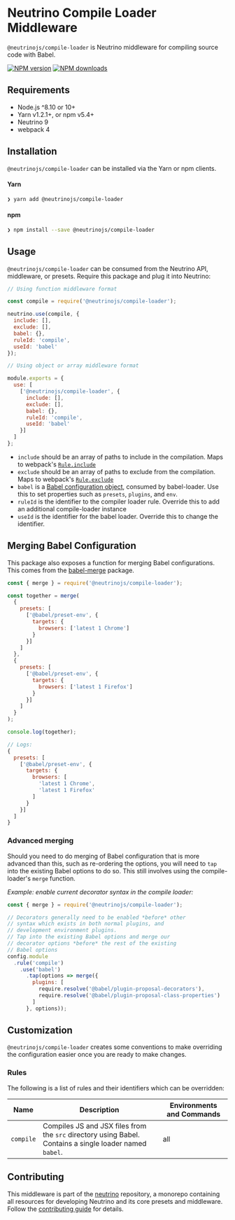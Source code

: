 # Neutrino Compile Loader Middleware

`@neutrinojs/compile-loader` is Neutrino middleware for compiling source code with Babel.

[![NPM version][npm-image]][npm-url]
[![NPM downloads][npm-downloads]][npm-url]

## Requirements

- Node.js ^8.10 or 10+
- Yarn v1.2.1+, or npm v5.4+
- Neutrino 9
- webpack 4

## Installation

`@neutrinojs/compile-loader` can be installed via the Yarn or npm clients.

#### Yarn

```bash
❯ yarn add @neutrinojs/compile-loader
```

#### npm

```bash
❯ npm install --save @neutrinojs/compile-loader
```

## Usage

`@neutrinojs/compile-loader` can be consumed from the Neutrino API, middleware, or presets. Require this package
and plug it into Neutrino:

```js
// Using function middleware format

const compile = require('@neutrinojs/compile-loader');

neutrino.use(compile, {
  include: [],
  exclude: [],
  babel: {},
  ruleId: 'compile',
  useId: 'babel'
});
```

```js
// Using object or array middleware format

module.exports = {
  use: [
    ['@neutrinojs/compile-loader', {
      include: [],
      exclude: [],
      babel: {},
      ruleId: 'compile',
      useId: 'babel'
    }]
  ]
};
```

- `include` should be an array of paths to include in the compilation. Maps to webpack's
[`Rule.include`](https://webpack.js.org/configuration/module/#rule-include)
- `exclude` should be an array of paths to exclude from the compilation. Maps to webpack's
[`Rule.exclude`](https://webpack.js.org/configuration/module/#rule-exclude)
- `babel` is a [Babel configuration object](https://babeljs.io/docs/usage/api/#options), consumed by babel-loader. Use
this to set properties such as `presets`, `plugins`, and `env`.
- `ruleId` is the identifier to the compiler loader rule. Override this to add an additional compile-loader instance
- `useId` is the identifier for the babel loader. Override this to change the identifier.

## Merging Babel Configuration

This package also exposes a function for merging Babel configurations. This comes from
the [babel-merge](https://www.npmjs.com/package/babel-merge) package.

```js
const { merge } = require('@neutrinojs/compile-loader');

const together = merge(
  {
    presets: [
      ['@babel/preset-env', {
        targets: {
          browsers: ['latest 1 Chrome']
        }
      }]
    ]
  },
  {
    presets: [
      ['@babel/preset-env', {
        targets: {
          browsers: ['latest 1 Firefox']
        }
      }]
    ]
  }
);

console.log(together);

// Logs:
{
  presets: [
    ['@babel/preset-env', {
      targets: {
        browsers: [
          'latest 1 Chrome',
          'latest 1 Firefox'
        ]
      }
    }]
  ]
}
```

### Advanced merging

Should you need to do merging of Babel configuration that is more advanced than this, such as re-ordering the options,
you will need to `tap` into the existing Babel options to do so. This still involves using the compile-loader's
`merge` function.

_Example: enable current decorator syntax in the compile loader:_

```js
const { merge } = require('@neutrinojs/compile-loader');

// Decorators generally need to be enabled *before* other
// syntax which exists in both normal plugins, and
// development environment plugins.
// Tap into the existing Babel options and merge our
// decorator options *before* the rest of the existing
// Babel options
config.module
  .rule('compile')
    .use('babel')
      .tap(options => merge({
        plugins: [
          require.resolve('@babel/plugin-proposal-decorators'),
          require.resolve('@babel/plugin-proposal-class-properties')
        ]
      }, options));
```

## Customization

`@neutrinojs/compile-loader` creates some conventions to make overriding the configuration easier once you are
ready to make changes.

### Rules

The following is a list of rules and their identifiers which can be overridden:

| Name | Description | Environments and Commands |
| --- | --- | --- |
| `compile` | Compiles JS and JSX files from the `src` directory using Babel. Contains a single loader named `babel`. | all |

## Contributing

This middleware is part of the [neutrino](https://github.com/neutrinojs/neutrino) repository, a monorepo
containing all resources for developing Neutrino and its core presets and middleware. Follow the
[contributing guide](https://neutrinojs.org/contributing/) for details.

[npm-image]: https://img.shields.io/npm/v/@neutrinojs/compile-loader.svg
[npm-downloads]: https://img.shields.io/npm/dt/@neutrinojs/compile-loader.svg
[npm-url]: https://www.npmjs.com/package/@neutrinojs/compile-loader
